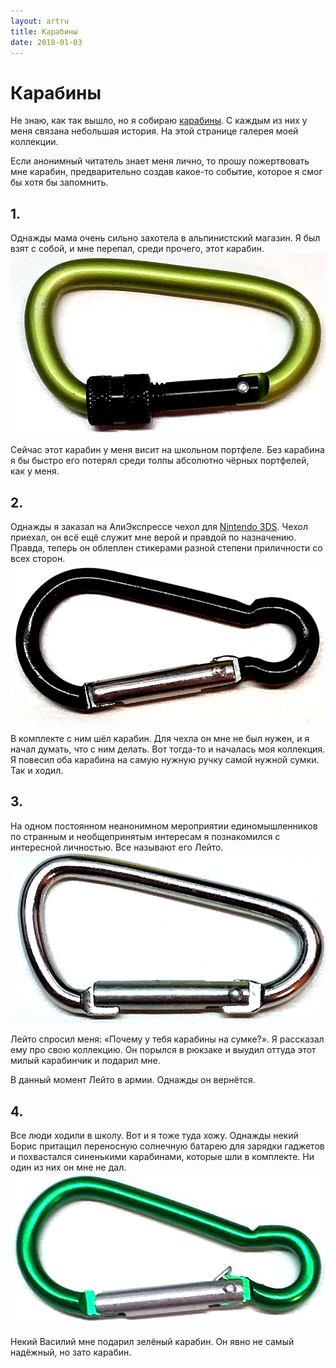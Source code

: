 ```yaml
---
layout: artru
title: Карабины
date: 2018-01-03
---
```

# Карабины
Не знаю, как так вышло, но я собираю [карабины](https://ru.wikipedia.org/wiki/Карабин_(устройство)). С каждым из них у меня связана небольшая история. На этой странице галерея моей коллекции.

Если анонимный читатель знает меня лично, то прошу пожертвовать мне карабин, предварительно создав какое-то событие, которое я смог бы хотя бы запомнить.

## 1.
Однажды мама очень сильно захотела в альпинистский магазин. Я был взят с собой, и мне перепал, среди прочего, этот карабин.
![Зелёный карабин](/fotoj/karabenoj/krb_01.png)

Сейчас этот карабин у меня висит на школьном портфеле. Без карабина я бы быстро его потерял среди толпы абсолютно чёрных портфелей, как у меня.

## 2.
Однажды я заказал на АлиЭкспрессе чехол для [Nintendo 3DS](https://ru.wikipedia.org/wiki/Nintendo_3DS). Чехол приехал, он всё ещё служит мне верой и правдой по назначению. Правда, теперь он облеплен стикерами разной степени приличности со всех сторон.
![Чёрный карабин](/fotoj/karabenoj/krb_02.png)

В комплекте с ним шёл карабин. Для чехла он мне не был нужен, и я начал думать, что с ним делать. Вот тогда-то и началась моя коллекция. Я повесил оба карабина на самую нужную ручку самой нужной сумки. Так и ходил.

## 3.
На одном постоянном неанонимном мероприятии единомышленников по странным и необщепринятым интересам я познакомился с интересной личностью. Все называют его Лейто.
![Серебряный карабин](/fotoj/karabenoj/krb_03.png)

Лейто спросил меня: «Почему у тебя карабины на сумке?». Я рассказал ему про свою коллекцию. Он порылся в рюкзаке и выудил оттуда этот милый карабинчик и подарил мне.

В данный момент Лейто в армии. Однажды он вернётся.

## 4.
Все люди ходили в школу. Вот и я тоже туда хожу. Однажды некий Борис притащил переносную солнечную батарею для зарядки гаджетов и похвастался синенькими карабинами, которые шли в комплекте. Ни один из них он мне не дал.
![Зелёный карабин](/fotoj/karabenoj/krb_04.png)

Некий Василий мне подарил зелёный карабин. Он явно не самый надёжный, но зато карабин.
